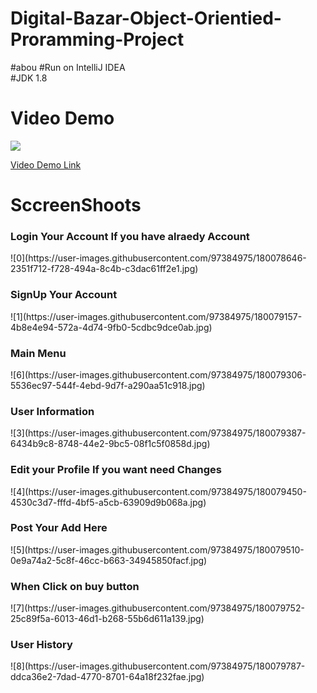 # Digital-Bazar-Object-Orientied-Proramming-Project
#abou
#Run on IntelliJ IDEA  <br />
#JDK 1.8  <br />
# Video Demo

<img src="https://img.shields.io/badge/YouTube-FF0000?style=for-the-badge&logo=youtube&logoColor=white">

<a href="https://www.youtube.com/watch?v=y0PmX2KlXVE&t=127s ">Video Demo Link</a>

# SccreenShoots
<h3> Login Your Account If you have alraedy Account</h3>
![0](https://user-images.githubusercontent.com/97384975/180078646-2351f712-f728-494a-8c4b-c3dac61ff2e1.jpg) 

<h3> SignUp Your Account </h3>
![1](https://user-images.githubusercontent.com/97384975/180079157-4b8e4e94-572a-4d74-9fb0-5cdbc9dce0ab.jpg)
 

<h3> Main Menu </h3>
 ![6](https://user-images.githubusercontent.com/97384975/180079306-5536ec97-544f-4ebd-9d7f-a290aa51c918.jpg) 

<h3> User Information </h3>
![3](https://user-images.githubusercontent.com/97384975/180079387-6434b9c8-8748-44e2-9bc5-08f1c5f0858d.jpg) 

<h3>Edit your Profile If you want need Changes  </h3>
![4](https://user-images.githubusercontent.com/97384975/180079450-4530c3d7-fffd-4bf5-a5cb-63909d9b068a.jpg) 
  
<h3> Post Your Add Here  </h3>
![5](https://user-images.githubusercontent.com/97384975/180079510-0e9a74a2-5c8f-46cc-b663-34945850facf.jpg) 

<h3> When Click on buy button </h3>
![7](https://user-images.githubusercontent.com/97384975/180079752-25c89f5a-6013-46d1-b268-55b6d611a139.jpg)

<h3>User History </h3>
![8](https://user-images.githubusercontent.com/97384975/180079787-ddca36e2-7dad-4770-8701-64a18f232fae.jpg)


